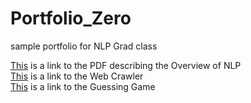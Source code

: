 # Portfolio_Zero
sample portfolio for NLP Grad class

[This](Overview_of_NLP.pdf) is a link to the PDF describing the Overview of NLP
<br />
[This](web_crawler/crawler.py) is a link to the Web Crawler
<br />
[This](guessing_game) is a link to the Guessing Game

